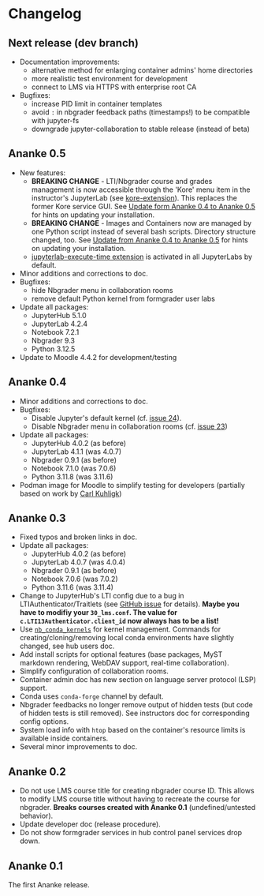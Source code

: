 # Changelog

## Next release (dev branch)

* Documentation improvements:
  * alternative method for enlarging container admins' home directories
  * more realistic test environment for development
  * connect to LMS via HTTPS with enterprise root CA
* Bugfixes:
  * increase PID limit in container templates
  * avoid `:` in nbgrader feedback paths (timestamps!) to be compatible with jupyter-fs
  * downgrade jupyter-collaboration to stable release (instead of beta)

## Ananke 0.5

* New features:
  * **BREAKING CHANGE** - LTI/Nbgrader course and grades management is now accessible through the 'Kore' menu item in the instructor's JupyterLab (see [kore-extension](https://github.com/marcwit/kore-extension)). This replaces the former Kore service GUI. See [Update form Ananke 0.4 to Ananke 0.5](https://gauss.whz.de/ananke/doc/container-admins.html#update-to-0_5) for hints on updating your installation.
  * **BREAKING CHANGE** - Images and Containers now are managed by one Python script instead of several bash scripts. Directory structure changed, too. See [Update from Ananke 0.4 to Ananke 0.5](https://gauss.whz.de/ananke/doc/container-admins.html#update-to-0_5) for hints on updating your installation.
  * [jupyterlab-execute-time extension](https://github.com/deshaw/jupyterlab-execute-time) is activated in all JupyterLabs by default. 
* Minor additions and corrections to doc.
* Bugfixes:
  * hide Nbgrader menu in collaboration rooms
  * remove default Python kernel from formgrader user labs
* Update all packages:
  * JupyterHub 5.1.0
  * JupyterLab 4.2.4
  * Notebook 7.2.1
  * Nbgrader 9.3
  * Python 3.12.5
* Update to Moodle 4.4.2 for development/testing

## Ananke 0.4

* Minor additions and corrections to doc.
* Bugfixes:
  * Disable Jupyter's default kernel (cf. [issue 24](https://github.com/jeflem/ananke/issues/24)).
  * Disable Nbgrader menu in collaboration rooms (cf. [issue 23](https://github.com/jeflem/ananke/issues/23))
* Update all packages:
  * JupyterHub 4.0.2 (as before)
  * JupyterLab 4.1.1 (was 4.0.7)
  * Nbgrader 0.9.1 (as before)
  * Notebook 7.1.0 (was 7.0.6)
  * Python 3.11.8 (was 3.11.6)
* Podman image for Moodle to simplify testing for developers (partially based on work by [Carl Kuhligk](https://github.com/CarlKuhligk))

## Ananke 0.3

* Fixed typos and broken links in doc.
* Update all packages:
  * JupyterHub 4.0.2 (as before)
  * JupyterLab 4.0.7 (was 4.0.4)
  * Nbgrader 0.9.1 (as before)
  * Notebook 7.0.6 (was 7.0.2)
  * Python 3.11.6 (was 3.11.4)
* Change to JupyterHub's LTI config due to a bug in LTIAuthenticator/Traitlets (see [GitHub issue](https://github.com/jupyterhub/ltiauthenticator/issues/177) for details). **Maybe you have to modifiy your `30_lms.conf`. The value for `c.LTI13Authenticator.client_id` now always has to be a list!**
* Use [`nb_conda_kernels`](https://github.com/Anaconda-Platform/nb_conda_kernels) for kernel management. Commands for creating/cloning/removing local conda environments have slightly changed, see hub users doc.
* Add install scripts for optional features (base packages, MyST markdown rendering, WebDAV support, real-time collaboration).
* Simplify configuration of collaboration rooms.
* Container admin doc has new section on language server protocol (LSP) support.
* Conda uses `conda-forge` channel by default.
* Nbgrader feedbacks no longer remove output of hidden tests (but code of hidden tests is still removed). See instructors doc for corresponding config options.
* System load info with `htop` based on the container's resource limits is available inside containers.
* Several minor improvements to doc.

## Ananke 0.2

* Do not use LMS course title for creating nbgrader course ID. This allows to modify LMS course title without having to recreate the course for nbgrader. **Breaks courses created with Ananke 0.1** (undefined/untested behavior).
* Update developer doc (release procedure).
* Do not show formgrader services in hub control panel services drop down.

## Ananke 0.1

The first Ananke release.
